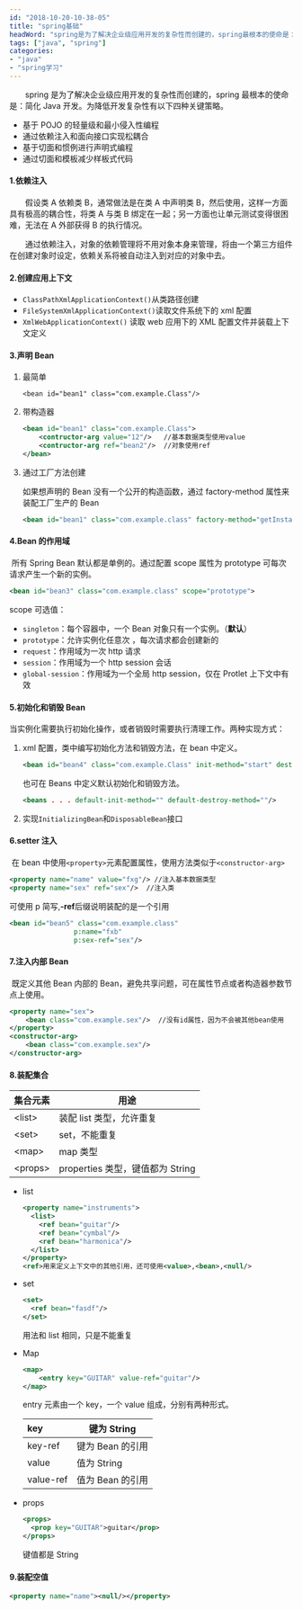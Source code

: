 ```yaml
---
id: "2018-10-20-10-38-05"
title: "spring基础"
headWord: "spring是为了解决企业级应用开发的复杂性而创建的，spring最根本的使命是：简化Java开发。为降低开发复杂性有以下四种关键策略。 "
tags: ["java", "spring"]
categories: 
- "java"
- "spring学习"
---
```


&emsp;&emsp;spring 是为了解决企业级应用开发的复杂性而创建的，spring 最根本的使命是：简化 Java 开发。为降低开发复杂性有以下四种关键策略。

- 基于 POJO 的轻量级和最小侵入性编程
- 通过依赖注入和面向接口实现松耦合
- 基于切面和惯例进行声明式编程
- 通过切面和模板减少样板式代码

#### 1.依赖注入

​&emsp;&emsp;假设类 A 依赖类 B，通常做法是在类 A 中声明类 B，然后使用，这样一方面具有极高的耦合性，将类 A 与类 B 绑定在一起；另一方面也让单元测试变得很困难，无法在 A 外部获得 B 的执行情况。

​&emsp;&emsp;通过依赖注入，对象的依赖管理将不用对象本身来管理，将由一个第三方组件在创建对象时设定，依赖关系将被自动注入到对应的对象中去。

#### 2.创建应用上下文

- `ClassPathXmlApplicationContext()`从类路径创建
- `FileSystemXmlApplicationContext()`读取文件系统下的 xml 配置
- `XmlWebApplicationContext()` 读取 web 应用下的 XML 配置文件并装载上下文定义

#### 3.声明 Bean

1. 最简单

   `<bean id="bean1" class="com.example.Class"/>`

2. 带构造器

   ```xml
   <bean id="bean1" class="com.example.Class">
       <contructor-arg value="12"/>   //基本数据类型使用value
       <contructor-arg ref="bean2"/>  //对象使用ref
   </bean>
   ```

3. 通过工厂方法创建

   如果想声明的 Bean 没有一个公开的构造函数，通过 factory-method 属性来装配工厂生产的 Bean

   ```xml
   <bean id="bean1" class="com.example.class" factory-method="getInstance"/>//getInstance为获取实例的静态方法。
   ```

#### 4.Bean 的作用域

​ 所有 Spring Bean 默认都是单例的。通过配置 scope 属性为 prototype 可每次请求产生一个新的实例。

```xml
<bean id="bean3" class="com.example.class" scope="prototype">
```

scope 可选值：

- `singleton`：每个容器中，一个 Bean 对象只有一个实例。（**默认**）
- `prototype`：允许实例化任意次 ，每次请求都会创建新的
- `request`：作用域为一次 http 请求
- `session`：作用域为一个 http session 会话
- `global-session`：作用域为一个全局 http session，仅在 Protlet 上下文中有效

#### 5.初始化和销毁 Bean

​ 当实例化需要执行初始化操作，或者销毁时需要执行清理工作。两种实现方式：

1. xml 配置，类中编写初始化方法和销毁方法，在 bean 中定义。

   ```xml
   <bean id="bean4" class="com.example.Class" init-method="start" destroy-method="destroy"/>
   ```

   也可在 Beans 中定义默认初始化和销毁方法。

   ```xml
   <beans . . . default-init-method="" default-destroy-method=""/>
   ```

2. 实现`InitializingBean`和`DisposableBean`接口

#### 6.setter 注入

​ 在 bean 中使用`<property>`元素配置属性，使用方法类似于`<constructor-arg>`

```xml
<property name="name" value="fxg"/> //注入基本数据类型
<property name="sex" ref="sex"/>  //注入类
```

可使用 p 简写,**-ref**后缀说明装配的是一个引用

```xml
<bean id="bean5" class="com.example.class"
                p:name="fxb"
                p:sex-ref="sex"/>
```

#### 7.注入内部 Bean

​ 既定义其他 Bean 内部的 Bean，避免共享问题，可在属性节点或者构造器参数节点上使用。

```xml
<property name="sex">
    <bean class="com.example.sex"/>  //没有id属性，因为不会被其他bean使用
</property>
<constructor-arg>
    <bean class="com.example.sex"/>
</constructor-arg>
```

#### 8.装配集合

| 集合元素  | 用途                             |
| --------- | -------------------------------- |
| \<list\>  | 装配 list 类型，允许重复         |
| \<set\>   | set，不能重复                    |
| \<map\>   | map 类型                         |
| \<props\> | properties 类型，键值都为 String |

- list

  ```xml
  <property name="instruments">
    <list>
      <ref bean="guitar"/>
      <ref bean="cymbal"/>
      <ref bean="harmonica"/>
    </list>
  </property>
  <ref>用来定义上下文中的其他引用，还可使用<value>,<bean>,<null/>
  ```

- set

  ```xml
  <set>
    <ref bean="fasdf"/>
  </set>
  ```

  用法和 list 相同，只是不能重复

- Map

  ```XML
  <map>
      <entry key="GUITAR" value-ref="guitar"/>
  </map>
  ```

  entry 元素由一个 key，一个 value 组成，分别有两种形式。

  | key       | 键为 String      |
  | :-------- | ---------------- |
  | key-ref   | 键为 Bean 的引用 |
  | value     | 值为 String      |
  | value-ref | 值为 Bean 的引用 |

- props

  ```xml
  <props>
    <prop key="GUITAR">guitar</prop>
  </props>
  ```

  键值都是 String

#### 9.装配空值

```xml
<property name="name"><null/></property>
```
